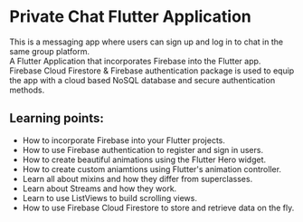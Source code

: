 # Private Chat Flutter Application
This is a messaging app where users can sign up and log in to chat in the same group platform.
<br/>
A Flutter Application that incorporates Firebase into the Flutter app.        
Firebase Cloud Firestore & Firebase authentication package is used to equip the app with a cloud based NoSQL database and secure authentication methods.


## Learning points:

- How to incorporate Firebase into your Flutter projects.
- How to use Firebase authentication to register and sign in users.
- How to create beautiful animations using the Flutter Hero widget.
- How to create custom aniamtions using Flutter's animation controller. 
- Learn all about mixins and how they differ from superclasses.
- Learn about Streams and how they work.
- Learn to use ListViews to build scrolling views.
- How to use Firebase Cloud Firestore to store and retrieve data on the fly.

